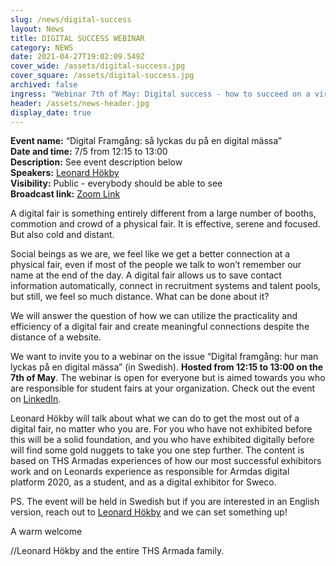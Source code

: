 ```yaml
---
slug: /news/digital-success
layout: News
title: DIGITAL SUCCESS WEBINAR
category: NEWS
date: 2021-04-27T19:02:09.549Z
cover_wide: /assets/digital-success.jpg
cover_square: /assets/digital-success.jpg
archived: false
ingress: "Webinar 7th of May: Digital success - how to succeed on a virtual fair"
header: /assets/news-header.jpg
display_date: true
---
```


<p class="info-border-box">
    <b>Event name:</b> “Digital Framgång: så lyckas du på en digital mässa”<br/>
    <b>Date and time:</b> 7/5 from 12:15 to 13:00<br/>
    <b>Description:</b> See event description below <br/>
    <b>Speakers:</b> <a href="mailto:leonard.hokby@armada.nu">Leonard Hökby </a><br/>
    <b>Visibility:</b> Public - everybody should be able to see <br/>
    <b>Broadcast link:</b> <a href="https://kth-se.zoom.us/j/64242373356">Zoom Link</a> <br/>
</p>

A digital fair is something entirely different from a large number of booths, commotion and crowd of a physical fair. It is effective, serene and focused. But also cold and distant. 

Social beings as we are, we feel like we get a better connection at a physical fair, even if most of the people we talk to won’t remember our name at the end of the day. A digital fair allows us to save contact information automatically, connect in recruitment systems and talent pools, but still, we feel so much distance. What can be done about it?

We will answer the question of how we can utilize the practicality and efficiency of a digital fair and create meaningful connections despite the distance of a website.

We want to invite you to a webinar on the issue “Digital framgång: hur man lyckas på en digital mässa” (in Swedish). **Hosted from 12:15 to 13:00 on the 7th of May**. The webinar is open for everyone but is aimed towards you who are responsible for student fairs at your organization. Check out the event on [LinkedIn](https://www.linkedin.com/events/digitalframg-ng-s-lyckasdup-end6792747689730723840/).

Leonard Hökby will talk about what we can do to get the most out of a digital fair, no matter who you are. For you who have not exhibited before this will be a solid foundation, and you who have exhibited digitally before will find some gold nuggets to take you one step further. The content is based on THS Armadas experiences of how our most successful exhibitors work and on Leonards experience as responsible for Armdas digital platform 2020, as a student, and as a digital exhibitor for Sweco.

PS. The event will be held in Swedish but if you are interested in an English version, reach out to <a href="mailto:leonard.hokby@armada.nu">Leonard Hökby</a> and we can set something up!

A warm welcome

//Leonard Hökby and the entire THS Armada family.